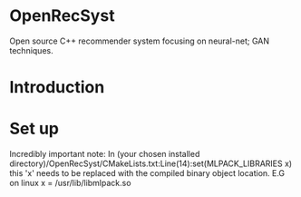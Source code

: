 # OpenRecSyst
Open source C++ recommender system focusing on neural-net; GAN techniques.

# Introduction

# Set up

Incredibly important note:
    In (your chosen installed directory)/OpenRecSyst/CMakeLists.txt:Line(14):set(MLPACK_LIBRARIES x)
    this 'x' needs to be replaced with the compiled binary object location. E.G on linux
    x = /usr/lib/libmlpack.so
